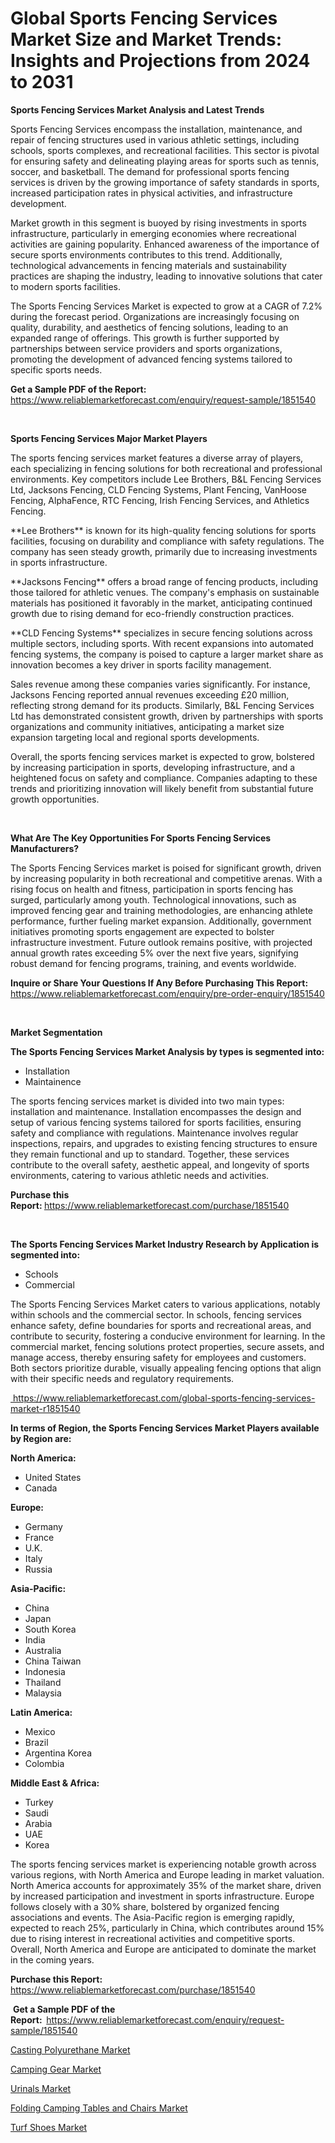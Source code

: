 <p><h1>Global Sports Fencing Services Market Size and Market Trends: Insights and Projections from 2024 to 2031</h1></p><p><strong>Sports Fencing Services Market Analysis and Latest Trends</strong></p>
<p><p>Sports Fencing Services encompass the installation, maintenance, and repair of fencing structures used in various athletic settings, including schools, sports complexes, and recreational facilities. This sector is pivotal for ensuring safety and delineating playing areas for sports such as tennis, soccer, and basketball. The demand for professional sports fencing services is driven by the growing importance of safety standards in sports, increased participation rates in physical activities, and infrastructure development.</p><p>Market growth in this segment is buoyed by rising investments in sports infrastructure, particularly in emerging economies where recreational activities are gaining popularity. Enhanced awareness of the importance of secure sports environments contributes to this trend. Additionally, technological advancements in fencing materials and sustainability practices are shaping the industry, leading to innovative solutions that cater to modern sports facilities.</p><p>The Sports Fencing Services Market is expected to grow at a CAGR of 7.2% during the forecast period. Organizations are increasingly focusing on quality, durability, and aesthetics of fencing solutions, leading to an expanded range of offerings. This growth is further supported by partnerships between service providers and sports organizations, promoting the development of advanced fencing systems tailored to specific sports needs.</p></p>
<p><strong>Get a Sample PDF of the Report:&nbsp;</strong> <a href="https://www.reliablemarketforecast.com/enquiry/request-sample/1851540?utm_campaign=1772&utm_medium=2&utm_source=Github&utm_content=ia&utm_term=18102024&utm_id=sports-fencing-services">https://www.reliablemarketforecast.com/enquiry/request-sample/1851540</a></p>
<p>&nbsp;</p>
<p><strong>Sports Fencing Services Major Market Players</strong></p>
<p><p>The sports fencing services market features a diverse array of players, each specializing in fencing solutions for both recreational and professional environments. Key competitors include Lee Brothers, B&L Fencing Services Ltd, Jacksons Fencing, CLD Fencing Systems, Plant Fencing, VanHoose Fencing, AlphaFence, RTC Fencing, Irish Fencing Services, and Athletics Fencing. </p><p>**Lee Brothers** is known for its high-quality fencing solutions for sports facilities, focusing on durability and compliance with safety regulations. The company has seen steady growth, primarily due to increasing investments in sports infrastructure. </p><p>**Jacksons Fencing** offers a broad range of fencing products, including those tailored for athletic venues. The company's emphasis on sustainable materials has positioned it favorably in the market, anticipating continued growth due to rising demand for eco-friendly construction practices.</p><p>**CLD Fencing Systems** specializes in secure fencing solutions across multiple sectors, including sports. With recent expansions into automated fencing systems, the company is poised to capture a larger market share as innovation becomes a key driver in sports facility management.</p><p>Sales revenue among these companies varies significantly. For instance, Jacksons Fencing reported annual revenues exceeding £20 million, reflecting strong demand for its products. Similarly, B&L Fencing Services Ltd has demonstrated consistent growth, driven by partnerships with sports organizations and community initiatives, anticipating a market size expansion targeting local and regional sports developments.</p><p>Overall, the sports fencing services market is expected to grow, bolstered by increasing participation in sports, developing infrastructure, and a heightened focus on safety and compliance. Companies adapting to these trends and prioritizing innovation will likely benefit from substantial future growth opportunities.</p></p>
<p>&nbsp;</p>
<p><strong>What Are The Key Opportunities For Sports Fencing Services Manufacturers?</strong></p>
<p><p>The Sports Fencing Services market is poised for significant growth, driven by increasing popularity in both recreational and competitive arenas. With a rising focus on health and fitness, participation in sports fencing has surged, particularly among youth. Technological innovations, such as improved fencing gear and training methodologies, are enhancing athlete performance, further fueling market expansion. Additionally, government initiatives promoting sports engagement are expected to bolster infrastructure investment. Future outlook remains positive, with projected annual growth rates exceeding 5% over the next five years, signifying robust demand for fencing programs, training, and events worldwide.</p></p>
<p><strong>Inquire or Share Your Questions If Any Before Purchasing This Report:</strong> <a href="https://www.reliablemarketforecast.com/enquiry/pre-order-enquiry/1851540?utm_campaign=1772&utm_medium=2&utm_source=Github&utm_content=ia&utm_term=18102024&utm_id=sports-fencing-services">https://www.reliablemarketforecast.com/enquiry/pre-order-enquiry/1851540</a></p>
<p>&nbsp;</p>
<p><strong>Market Segmentation</strong></p>
<p><strong>The Sports Fencing Services Market Analysis by types is segmented into:</strong></p>
<p><ul><li>Installation</li><li>Maintainence</li></ul></p>
<p><p>The sports fencing services market is divided into two main types: installation and maintenance. Installation encompasses the design and setup of various fencing systems tailored for sports facilities, ensuring safety and compliance with regulations. Maintenance involves regular inspections, repairs, and upgrades to existing fencing structures to ensure they remain functional and up to standard. Together, these services contribute to the overall safety, aesthetic appeal, and longevity of sports environments, catering to various athletic needs and activities.</p></p>
<p><strong>Purchase this Report:&nbsp;</strong><a href="https://www.reliablemarketforecast.com/purchase/1851540?utm_campaign=1772&utm_medium=2&utm_source=Github&utm_content=ia&utm_term=18102024&utm_id=sports-fencing-services">https://www.reliablemarketforecast.com/purchase/1851540</a></p>
<p>&nbsp;</p>
<p><strong>The Sports Fencing Services Market Industry Research by Application is segmented into:</strong></p>
<p><ul><li>Schools</li><li>Commercial</li></ul></p>
<p><p>The Sports Fencing Services Market caters to various applications, notably within schools and the commercial sector. In schools, fencing services enhance safety, define boundaries for sports and recreational areas, and contribute to security, fostering a conducive environment for learning. In the commercial market, fencing solutions protect properties, secure assets, and manage access, thereby ensuring safety for employees and customers. Both sectors prioritize durable, visually appealing fencing options that align with their specific needs and regulatory requirements.</p></p>
<p><a href="https://www.reliablemarketforecast.com/global-sports-fencing-services-market-r1851540?utm_campaign=1772&utm_medium=2&utm_source=Github&utm_content=ia&utm_term=18102024&utm_id=sports-fencing-services">&nbsp;https://www.reliablemarketforecast.com/global-sports-fencing-services-market-r1851540</a></p>
<p><strong>In terms of Region, the Sports Fencing Services Market Players available by Region are:</strong></p>
<p>
    <p> <strong> North America: </strong>
        <ul>
            <li>United States</li>
            <li>Canada</li>
        </ul>
        </p> 
    <p> <strong> Europe: </strong>
        <ul>
            <li>Germany</li>
            <li>France</li>
            <li>U.K.</li>
            <li>Italy</li>
            <li>Russia</li>
        </ul>
        </p> 
    <p> <strong> Asia-Pacific: </strong>
        <ul>
            <li>China</li>
            <li>Japan</li>
            <li>South Korea</li>
            <li>India</li>
            <li>Australia</li>
            <li>China Taiwan</li>
            <li>Indonesia</li>
            <li>Thailand</li>
            <li>Malaysia</li>
        </ul>
        </p> 
    <p> <strong> Latin America: </strong>
        <ul>
            <li>Mexico</li>
            <li>Brazil</li>
            <li>Argentina Korea</li>
            <li>Colombia</li>
        </ul>
        </p> 
    <p> <strong> Middle East & Africa: </strong>
        <ul>
            <li>Turkey</li>
            <li>Saudi</li>
            <li>Arabia</li>
            <li>UAE</li>
            <li>Korea</li>
        </ul>
    </p>
    </p>
<p><p>The sports fencing services market is experiencing notable growth across various regions, with North America and Europe leading in market valuation. North America accounts for approximately 35% of the market share, driven by increased participation and investment in sports infrastructure. Europe follows closely with a 30% share, bolstered by organized fencing associations and events. The Asia-Pacific region is emerging rapidly, expected to reach 25%, particularly in China, which contributes around 15% due to rising interest in recreational activities and competitive sports. Overall, North America and Europe are anticipated to dominate the market in the coming years.</p></p>
<p><strong>Purchase this Report: </strong><a href="https://www.reliablemarketforecast.com/purchase/1851540?utm_campaign=1772&utm_medium=2&utm_source=Github&utm_content=ia&utm_term=18102024&utm_id=sports-fencing-services">https://www.reliablemarketforecast.com/purchase/1851540</a></p>
<p>&nbsp;<strong>Get a Sample PDF of the Report:&nbsp;&nbsp;</strong><a href="https://www.reliablemarketforecast.com/enquiry/request-sample/1851540?utm_campaign=1772&utm_medium=2&utm_source=Github&utm_content=ia&utm_term=18102024&utm_id=sports-fencing-services">https://www.reliablemarketforecast.com/enquiry/request-sample/1851540</a></p>
<p><strong></strong></p>
<p><p><a href="https://www.linkedin.com/pulse/casting-polyurethane-market-emerging-trends-future-prospects-4nbge?utm_campaign=1772&utm_medium=2&utm_source=Github&utm_content=ia&utm_term=18102024&utm_id=sports-fencing-services">Casting Polyurethane Market</a></p><p><a href="https://www.linkedin.com/pulse/camping-gear-market-segmentation-in-depth-analysis-personalcommercial-h8gie?utm_campaign=1772&utm_medium=2&utm_source=Github&utm_content=ia&utm_term=18102024&utm_id=sports-fencing-services">Camping Gear Market</a></p><p><a href="https://www.linkedin.com/pulse/strategic-forecast-urinals-market-growth-trends-size-2024-3lgme?utm_campaign=1772&utm_medium=2&utm_source=Github&utm_content=ia&utm_term=18102024&utm_id=sports-fencing-services">Urinals Market</a></p><p><a href="https://www.linkedin.com/pulse/folding-camping-tables-chairs-industry-sector-market-dynamics-r4b8e?utm_campaign=1772&utm_medium=2&utm_source=Github&utm_content=ia&utm_term=18102024&utm_id=sports-fencing-services">Folding Camping Tables and Chairs Market</a></p><p><a href="https://www.linkedin.com/pulse/turf-shoes-market-global-trends-forecast-2024-2031-researchoid-uerce?utm_campaign=1772&utm_medium=2&utm_source=Github&utm_content=ia&utm_term=18102024&utm_id=sports-fencing-services">Turf Shoes Market</a></p></p>